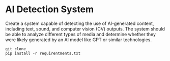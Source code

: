 # AI Detection System

Create a system capable of detecting the use of AI-generated content, including text, sound, and computer vision (CV) outputs. The system should be able to analyze different types of media and determine whether they were likely generated by an AI model like GPT or similar technologies.

```
git clone
pip install -r requirentments.txt 
```
